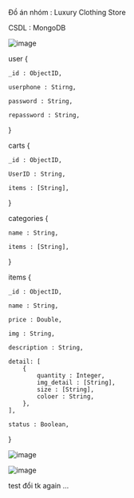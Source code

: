Đồ án nhóm : Luxury Clothing Store

CSDL : MongoDB

![image](https://user-images.githubusercontent.com/69243133/133722781-ee0fa414-996a-4706-8c7e-69a1bd351589.png)


user {

	_id : ObjectID,
	
	userphone : Stirng,
	
	password : String,
	
	repassword : String,
}

carts {

	_id : ObjectID,

	UserID : String,

	items : [String],
}

categories {

	name : String,
	
	items : [String],
}

items {

	_id : ObjectID,
	
	name : String,
	
	price : Double,
	
	img : String,
	
	description : String,
	
	detail: [
		{
			quantity : Integer,
			img_detail : [String],
			size : [String],
			coloer : String,
		},
	],
	
	status : Boolean,
}


![image](https://user-images.githubusercontent.com/69243133/133722825-9a2e90c9-8849-47f4-bf8a-5b7a0cefe579.png)


![image](https://user-images.githubusercontent.com/69243133/133722942-b27de4e9-b657-4559-b5b5-555aaf22ab53.png)


test đổi tk again ... 